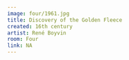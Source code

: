 ```yaml
---
image: four/1961.jpg
title: Discovery of the Golden Fleece
created: 16th century
artist: René Boyvin
room: Four
link: NA
---
```



